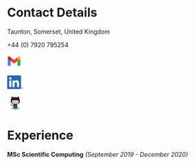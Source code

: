 # Contact Details

Taunton, Somerset, United Kingdom

+44 (0) 7920 795254

[<img src="Gmail.png" height="32">](mailto:johnduffymsc@gmail.com)

[<img src="LI.png" height="32">](https://www.linkedin.com/in/johnduffymsc)

[<img src="Octocat.jpg" height="32">](https://github.com/johnduffymsc)

# Experience

**MSc Scientific Computing** _(September 2019 - December 2020)_
